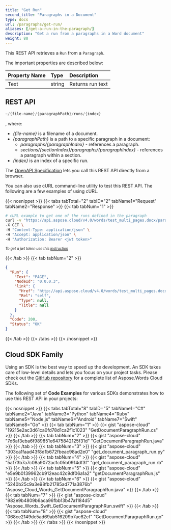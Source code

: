 ```yaml
---
title: "Get Run"
second_title: "Paragraphs in a Document"
type: docs
url: /paragraphs/get-run/
aliases: [/get-a-run-in-the-paragraph/]
description: "Get a run from a paragraphs in a Word document"
weight: 80
---
```


This REST API retrieves a `Run` from a `Paragraph`.

The important properties are described below:

|Property Name|Type|Description|
| :- | :- | :- |
|Text|string|Returns run text|

## REST API

```JAVA
~/{file-name}/{paragraphPath}/runs/{index}
```
, where:

- *{file-name}* is a filename of a document.
- *{paragraphPath}* is a path to a specific paragraph in a document:
  - *paragraphs/{paragraphIndex}* - references a paragraph.
  - *sections/{sectionIndex}/paragraphs/{paragraphIndex}* - references a paragraph within a section.
- *{index}* is an index of a specific run.

The [OpenAPI Specification](https://apireference.aspose.cloud/words/#/Runs/GetRun) lets you call this REST API directly from a browser. 

You can also use cURL command-line utility to test this REST API. The following are a few examples of using cURL.

{{< nosnippet >}}
{{< tabs tabTotal="2" tabID="2" tabName1="Request" tabName2="Response" >}}
{{< tab tabNum="1" >}}

```bash
# cURL example to get one of the runs defined in the paragraph
curl -v "https://api.aspose.cloud/v4.0/words/test_multi_pages.docx/paragraphs/0/runs/0" \
-X GET \
-H "Content-Type: application/json" \
-H "Accept: application/json" \
-H "Authorization: Bearer <jwt token>"
```
<p style="margin:0;font-size:80%;font-style:italic">To get a jwt token use this <a href="/words/getting-started/available-sdks/#curl">instruction</a></p>

{{< /tab >}}
{{< tab tabNum="2" >}}

```json
{
  "Run": {
    "Text": "PAGE",
    "NodeId": "0.0.0.3",
    "link": {
      "Href": "http://api.aspose.cloud/v4.0/words/test_multi_pages.docx/sections/0/headersfooters/0/paragraphs/0/runs/1",
      "Rel": "self",
      "Type": null,
      "Title": null
    }
  },
  "Code": 200,
  "Status": "OK"
}
```

{{< /tab >}}
{{< /tabs >}}
{{< /nosnippet >}}

## Cloud SDK Family

Using an SDK is the best way to speed up the development. An SDK takes care of low-level details and lets you focus on your project tasks. Please check out the [GitHub repository](https://github.com/aspose-words-cloud) for a complete list of Aspose.Words Cloud SDKs.

The following set of **Code Examples** for various SDKs demonstrates how to use this REST API in your projects:

{{< nosnippet >}}
{{< tabs tabTotal="8" tabID="5" tabName1="C#" tabName2="Java" tabName3="Python" tabName4="Ruby" tabName5="Node.js" tabName6="Android" tabName7="Swift" tabName8="Go" >}}
{{< tab tabNum="1" >}}
{{< gist "aspose-cloud" "19215e2ac3d61ca0fd78d1ca2f1c1023" "GetDocumentParagraphRun.cs" >}}
{{< /tab >}}
{{< tab tabNum="2" >}}
{{< gist "aspose-cloud" "7d6af3eba6f989851e6475842125f31d" "GetDocumentParagraphRun.java" >}}
{{< /tab >}}
{{< tab tabNum="3" >}}
{{< gist "aspose-cloud" "303ca1faad43f8d1b672fbeac98ad2e0" "get_document_paragraph_run.py" >}}
{{< /tab >}}
{{< tab tabNum="4" >}}
{{< gist "aspose-cloud" "5af73b7a7c08a9072ac1c05b0914df3f" "get_document_paragraph_run.rb" >}}
{{< /tab >}}
{{< tab tabNum="5" >}}
{{< gist "aspose-cloud" "e5e9b0139962cb912eac42c9df06a1a2" "getDocumentParagraphRun.js" >}}
{{< /tab >}}
{{< tab tabNum="6" >}}
{{< gist "aspose-cloud" "5240b25c9a3e98fb21785ad771a3876b" "Aspose_Cloud_Words_GetDocumentParagraphRun.java" >}}
{{< /tab >}}
{{< tab tabNum="7" >}}
{{< gist "aspose-cloud" "982e9b4809b6aca96fbb13b47a1184d5" "Aspose_Words_Swift_GetDocumentParagraphRun.swift" >}}
{{< /tab >}}
{{< tab tabNum="8" >}}
{{< gist "aspose-cloud" "068ce2149de5ad69ab516209b7ae82cf" "GetDocumentParagraphRun.go" >}}
{{< /tab >}}
{{< /tabs >}}
{{< /nosnippet >}}
